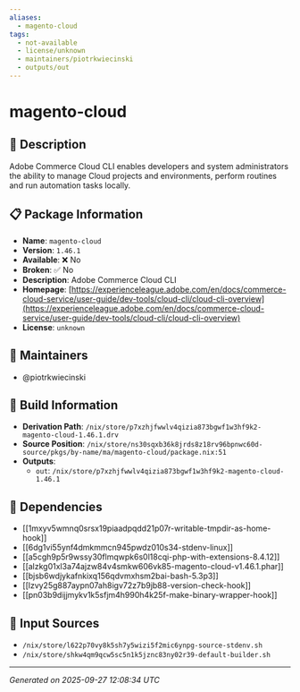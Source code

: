 ```yaml
---
aliases:
  - magento-cloud
tags:
  - not-available
  - license/unknown
  - maintainers/piotrkwiecinski
  - outputs/out
---
```


# magento-cloud

## 📝 Description

Adobe Commerce Cloud CLI enables developers and system administrators the ability to manage Cloud projects and environments, perform routines and run automation tasks locally.


## 📋 Package Information

- **Name**: `magento-cloud`
- **Version**: `1.46.1`
- **Available**: ❌ No
- **Broken**: ✅ No
- **Description**: Adobe Commerce Cloud CLI
- **Homepage**: [https://experienceleague.adobe.com/en/docs/commerce-cloud-service/user-guide/dev-tools/cloud-cli/cloud-cli-overview](https://experienceleague.adobe.com/en/docs/commerce-cloud-service/user-guide/dev-tools/cloud-cli/cloud-cli-overview)
- **License**: `unknown`
## 👥 Maintainers

- @piotrkwiecinski


## 🔧 Build Information

- **Derivation Path**: `/nix/store/p7xzhjfwwlv4qizia873bgwf1w3hf9k2-magento-cloud-1.46.1.drv`
- **Source Position**: `/nix/store/ns30sqxb36k8jrds8z18rv96bpnwc60d-source/pkgs/by-name/ma/magento-cloud/package.nix:51`
- **Outputs**:
  - `out`:  `/nix/store/p7xzhjfwwlv4qizia873bgwf1w3hf9k2-magento-cloud-1.46.1`

## 🔗 Dependencies

- [[1mxyv5wmnq0srsx19piaadpqdd21p07r-writable-tmpdir-as-home-hook]]
- [[6dg1vi55ynf4dmkmmcn945pwdz010s34-stdenv-linux]]
- [[a5cgh9p5r9wssy30flmqwpk6s0l18cqi-php-with-extensions-8.4.12]]
- [[alzkg01xl3a74ajzw84v4smkw606vk85-magento-cloud-v1.46.1.phar]]
- [[bjsb6wdjykafnkixq156qdvmxhsm2bai-bash-5.3p3]]
- [[lzvy25g887aypn07ah8igv72z7b9jb88-version-check-hook]]
- [[pn03b9dijjmykv1k5sfjm4h990h4k25f-make-binary-wrapper-hook]]

## 📁 Input Sources

- `/nix/store/l622p70vy8k5sh7y5wizi5f2mic6ynpg-source-stdenv.sh`
- `/nix/store/shkw4qm9qcw5sc5n1k5jznc83ny02r39-default-builder.sh`

---
*Generated on 2025-09-27 12:08:34 UTC*
